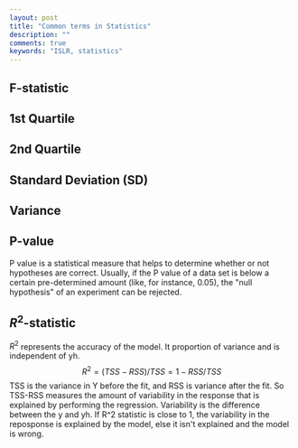 ```yaml
---
layout: post
title: "Common terms in Statistics"
description: ""
comments: true
keywords: "ISLR, statistics"
---
```

## F-statistic
## 1st Quartile
## 2nd Quartile
## Standard Deviation (SD)
## Variance
## P-value
P value is a statistical measure that helps to determine whether or not hypotheses are correct. Usually, if the P value of a data set is below a certain pre-determined amount (like, for instance, 0.05),
the "null hypothesis" of an experiment can be rejected.
## $R^{2}$-statistic
$R^2$ represents the accuracy of the model. It proportion of variance and is independent of yh.
$$R^2 = (TSS - RSS)/TSS = 1- RSS/TSS$$
TSS is the variance in Y before the fit, and RSS is variance after the fit. So TSS-RSS measures the amount of variability in the response that is explained by performing the regression. Variability is the difference between the y and yh.
If R^2 statistic is close to 1, the variability in the reposponse is explained by the model, else it isn't explained and the model is wrong.
